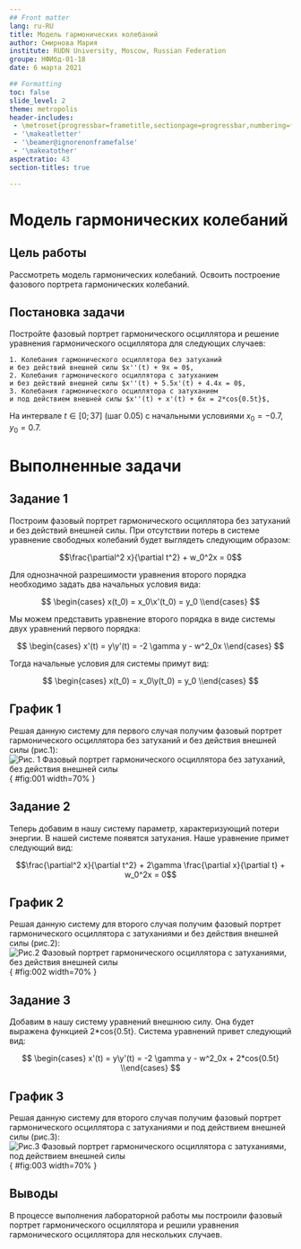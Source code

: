 ```yaml
---
## Front matter
lang: ru-RU
title: Модель гармонических колебаний
author: Смирнова Мария
institute: RUDN University, Moscow, Russian Federation
groupe: НФИбд-01-18
date: 6 марта 2021

## Formatting
toc: false
slide_level: 2
theme: metropolis
header-includes: 
 - \metroset{progressbar=frametitle,sectionpage=progressbar,numbering=fraction}
 - '\makeatletter'
 - '\beamer@ignorenonframefalse'
 - '\makeatother'
aspectratio: 43
section-titles: true

---
```



# Модель гармонических колебаний


## Цель работы

Рассмотреть модель гармонических колебаний. Освоить построение фазового портрета гармонических колебаний.

## Постановка задачи

Постройте фазовый портрет гармонического осциллятора и решение уравнения гармонического осциллятора для следующих случаев:

    1. Колебания гармонического осциллятора без затуханий 
    и без действий внешней силы $x''(t) + 9x = 0$,
    2. Колебания гармонического осциллятора c затуханием 
    и без действий внешней силы $x''(t) + 5.5x'(t) + 4.4x = 0$,
    3. Колебания гармонического осциллятора c затуханием 
    и под действием внешней силы $x''(t) + x'(t) + 6x = 2*cos{0.5t}$,
На интервале $t \in [0; 37]$ (шаг 0.05) с начальными условиями $x_0 = -0.7$, $y_0 = 0.7$.


# Выполненные задачи


## Задание 1

Построим фазовый портрет гармонического осциллятора без затуханий и без действий внешней силы. При отсутствии потерь в системе уравнение свободных колебаний будет выглядеть следующим образом:

$$\frac{\partial^2 x}{\partial t^2} + w_0^2x = 0$$

Для однозначной разрешимости уравнения второго порядка необходимо задать два начальных условия вида:

$$ \begin{cases} x(t_0) = x_0\x'(t_0) = y_0 \\end{cases} $$

Мы можем представить уравнение второго порядка в виде системы двух уравнений первого порядка:

$$ \begin{cases} x'(t) = y\y'(t) = -2 \gamma y - w^2_0x \\end{cases} $$

Тогда начальные условия для системы примут вид:

$$ \begin{cases} x(t_0) = x_0\y(t_0) = y_0 \\end{cases} $$

## График 1

Решая данную систему для первого случая получим фазовый портрет гармонического осциллятора без затуханий и без действия внешней силы (рис.1):
![Рис. 1 Фазовый портрет гармонического осциллятора без затуханий, без
действия внешней силы](image/Figure_1.png){ #fig:001 width=70% }

## Задание 2

Теперь добавим в нашу систему параметр, характеризующий потери энергии. В нашей системе появятся затухания.
Наше уравнение примет следующий вид:

$$\frac{\partial^2 x}{\partial t^2} + 2\gamma \frac{\partial x}{\partial t} + w_0^2x = 0$$

## График 2

Решая данную систему для второго случая получим фазовый портрет гармонического осциллятора с затуханиями и без действия внешней силы (рис.2):
![Рис.2 Фазовый портрет гармонического осциллятора с затуханиями, без
действия внешней силы](image/Figure_2.png){ #fig:002 width=70% }

## Задание 3

Добавим в нашу систему уравнений внешнюю силу. Она будет выражена функцией 2*cos{0.5t}. Система уравнений привет следующий вид:

$$ \begin{cases} x'(t) = y\y'(t) = -2 \gamma y - w^2_0x + 2*cos{0.5t} \\end{cases} $$

## График 3

Решая данную систему для второго случая получим фазовый портрет гармонического осциллятора с затуханиями и под действием внешней силы (рис.3):
![Рис.3 Фазовый портрет гармонического осциллятора с затуханиями, под
действием внешней силы](image/Figure_3.png){ #fig:003 width=70% }

## Выводы

В процессе выполнения лабораторной работы мы построили фазовый портрет гармонического осциллятора и решили уравнения гармонического осциллятора для нескольких случаев.

